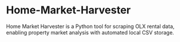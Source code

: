 # Home-Market-Harvester
Home Market Harvester is a Python tool for scraping OLX rental data, enabling property market analysis with automated local CSV storage.
